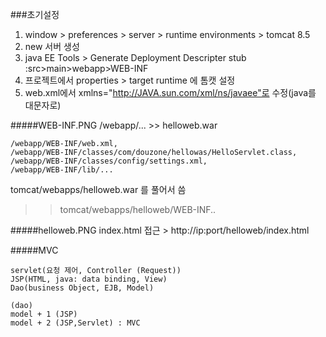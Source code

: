 ###초기설정
1. window > preferences > server > runtime environments > tomcat 8.5
2. new 서버 생성
3. java EE Tools > Generate Deployment Descripter stub
		:src>main>webapp>WEB-INF
4. 프로젝트에서 properties > target runtime 에 톰캣 설정
5. web.xml에서 xmlns="http://JAVA.sun.com/xml/ns/javaee"로 수정(java를 대문자로)


#####WEB-INF.PNG 
/webapp/... >> helloweb.war

```
/webapp/WEB-INF/web.xml,
/webapp/WEB-INF/classes/com/douzone/hellowas/HelloServlet.class,
/webapp/WEB-INF/classes/config/settings.xml,
/webapp/WEB-INF/lib/...
```

tomcat/webapps/helloweb.war 를 풀어서 씀
>> tomcat/webapps/helloweb/WEB-INF..

#####helloweb.PNG
index.html 접근 > http://ip:port/helloweb/index.html

#####MVC
```
servlet(요청 제어, Controller (Request))
JSP(HTML, java: data binding, View)
Dao(business Object, EJB, Model)
```
```
(dao)
model + 1 (JSP) 
model + 2 (JSP,Servlet) : MVC
```


		